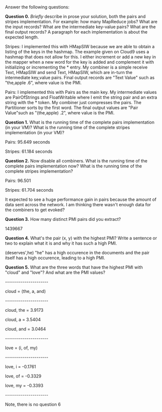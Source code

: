 <p>Answer the following questions:</p>

<p><b>Question 0.</b> <i>Briefly</i> describe in prose your solution, both the pairs and stripes implementation. For example: how many MapReduce jobs? What are the input records? What are the intermediate key-value pairs? What are the final output records? A paragraph for each implementation is about the expected length.</p>

<p>Stripes: I implemented this with HMapSIW because we are able to obtain a listing of the keys in the hashmap.  The example given on Cloud9 uses a hashmap that does not allow for this.  I either increment or add a new key in the mapper when a new word for the key is added and complement it with initializing or incrementing the * entry. My combiner is a simple receive Text, HMapSIW and send Text, HMapSIW, which are in-turn the intermediate key,value pairs. Final output records are "Text Value" such as "the,apple .6", where value is the PMI.</p>

<p>Pairs: I implemented this with Pairs as the main key.  My intermediate values are PairOfStrings and FloatWritable where I emit the string pair and an extra string with the * token.  My combiner just compresses the pairs.  The Partitioner sorts by the first word. The final output values are "Pair Value"such as "(the,apple) .2", where value is the PMI.
</p>
<p><b>Question 1.</b> What is the running time of the complete pairs implementation (in your VM)? What is the running time of the complete stripes implementation (in your VM)?</p>

<p>Pairs: 95.649 seconds</p>
<p>Stripes: 61.184 seconds</p>

<p><b>Question 2.</b> Now disable all combiners. What is the running time of the complete pairs implementation now? What is the running time of the complete stripes implementation?</p>

<p>Pairs: 96.501</p>
<p>Stripes: 61.704 seconds</p>
<p>
It expected to see a huge performance gain in pairs because the amount of data sent across the network.  I am thinking there wasn't enough data for the combiners to get evoked?
</p>

<p><b>Question 3.</b> How many distinct PMI pairs did you extract?</p>

<p>1439667</p>

<p><b>Question 4.</b> What's the pair (x, y) with the highest PMI? Write a sentence or two to explain what it is and why it has such a high PMI.</p>

<p>
(deserves',he) "he" has a high occurence in the documents and the pair itself has a high occurence, leading to a high PMI.
</p>

<p><b>Question 5.</b> What are the three words that have the highest PMI with "cloud" and "love"? And what are the PMI values?</p>

<p>----------------------</p>
<p>cloud = (the, a, and)</p>
<p>----------------------</p>
<p>cloud, the = 3.9173</p>
<p>cloud, a =   3.5404</p>
<p>cloud, and = 3.0464</p>
<p>----------------------</p>
<p>love = (i, of, my)</p>
<p>----------------------</p>
<p>love, i =  -0.1761</p>
<p>love, of = -0.3329</p>
<p>love, my = -0.3393</p>
<p>----------------------</p>


<p>Note, there is no question 6</p>